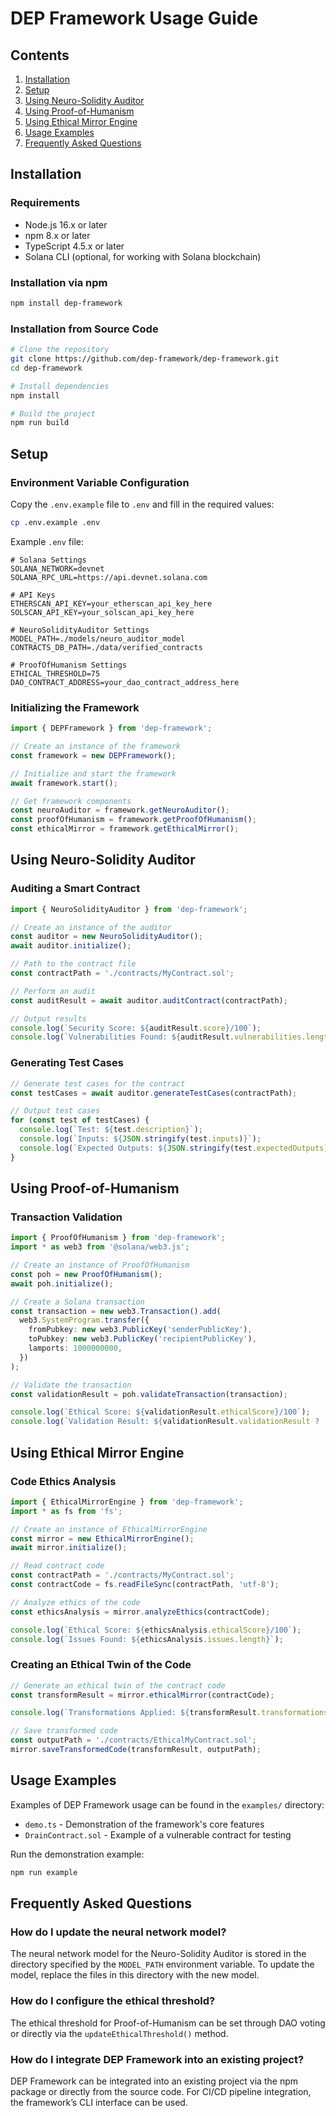 # DEP Framework Usage Guide

## Contents

1. [Installation](#installation)
2. [Setup](#setup)
3. [Using Neuro-Solidity Auditor](#using-neuro-solidity-auditor)
4. [Using Proof-of-Humanism](#using-proof-of-humanism)
5. [Using Ethical Mirror Engine](#using-ethical-mirror-engine)
6. [Usage Examples](#usage-examples)
7. [Frequently Asked Questions](#frequently-asked-questions)

## Installation

### Requirements

- Node.js 16.x or later
- npm 8.x or later
- TypeScript 4.5.x or later
- Solana CLI (optional, for working with Solana blockchain)

### Installation via npm

```bash
npm install dep-framework
```

### Installation from Source Code

```bash
# Clone the repository
git clone https://github.com/dep-framework/dep-framework.git
cd dep-framework

# Install dependencies
npm install

# Build the project
npm run build
```

## Setup

### Environment Variable Configuration

Copy the `.env.example` file to `.env` and fill in the required values:

```bash
cp .env.example .env
```

Example `.env` file:

```
# Solana Settings
SOLANA_NETWORK=devnet
SOLANA_RPC_URL=https://api.devnet.solana.com

# API Keys
ETHERSCAN_API_KEY=your_etherscan_api_key_here
SOLSCAN_API_KEY=your_solscan_api_key_here

# NeuroSolidityAuditor Settings
MODEL_PATH=./models/neuro_auditor_model
CONTRACTS_DB_PATH=./data/verified_contracts

# ProofOfHumanism Settings
ETHICAL_THRESHOLD=75
DAO_CONTRACT_ADDRESS=your_dao_contract_address_here
```

### Initializing the Framework

```typescript
import { DEPFramework } from 'dep-framework';

// Create an instance of the framework
const framework = new DEPFramework();

// Initialize and start the framework
await framework.start();

// Get framework components
const neuroAuditor = framework.getNeuroAuditor();
const proofOfHumanism = framework.getProofOfHumanism();
const ethicalMirror = framework.getEthicalMirror();
```

## Using Neuro-Solidity Auditor

### Auditing a Smart Contract

```typescript
import { NeuroSolidityAuditor } from 'dep-framework';

// Create an instance of the auditor
const auditor = new NeuroSolidityAuditor();
await auditor.initialize();

// Path to the contract file
const contractPath = './contracts/MyContract.sol';

// Perform an audit
const auditResult = await auditor.auditContract(contractPath);

// Output results
console.log(`Security Score: ${auditResult.score}/100`);
console.log(`Vulnerabilities Found: ${auditResult.vulnerabilities.length}`);
```

### Generating Test Cases

```typescript
// Generate test cases for the contract
const testCases = await auditor.generateTestCases(contractPath);

// Output test cases
for (const test of testCases) {
  console.log(`Test: ${test.description}`);
  console.log(`Inputs: ${JSON.stringify(test.inputs)}`);
  console.log(`Expected Outputs: ${JSON.stringify(test.expectedOutputs)}`);
}
```

## Using Proof-of-Humanism

### Transaction Validation

```typescript
import { ProofOfHumanism } from 'dep-framework';
import * as web3 from '@solana/web3.js';

// Create an instance of ProofOfHumanism
const poh = new ProofOfHumanism();
await poh.initialize();

// Create a Solana transaction
const transaction = new web3.Transaction().add(
  web3.SystemProgram.transfer({
    fromPubkey: new web3.PublicKey('senderPublicKey'),
    toPubkey: new web3.PublicKey('recipientPublicKey'),
    lamports: 1000000000,
  })
);

// Validate the transaction
const validationResult = poh.validateTransaction(transaction);

console.log(`Ethical Score: ${validationResult.ethicalScore}/100`);
console.log(`Validation Result: ${validationResult.validationResult ? 'ACCEPTED' : 'REJECTED'}`);
```

## Using Ethical Mirror Engine

### Code Ethics Analysis

```typescript
import { EthicalMirrorEngine } from 'dep-framework';
import * as fs from 'fs';

// Create an instance of EthicalMirrorEngine
const mirror = new EthicalMirrorEngine();
await mirror.initialize();

// Read contract code
const contractPath = './contracts/MyContract.sol';
const contractCode = fs.readFileSync(contractPath, 'utf-8');

// Analyze ethics of the code
const ethicsAnalysis = mirror.analyzeEthics(contractCode);

console.log(`Ethical Score: ${ethicsAnalysis.ethicalScore}/100`);
console.log(`Issues Found: ${ethicsAnalysis.issues.length}`);
```

### Creating an Ethical Twin of the Code

```typescript
// Generate an ethical twin of the contract code
const transformResult = mirror.ethicalMirror(contractCode);

console.log(`Transformations Applied: ${transformResult.transformations.length}`);

// Save transformed code
const outputPath = './contracts/EthicalMyContract.sol';
mirror.saveTransformedCode(transformResult, outputPath);
```

## Usage Examples

Examples of DEP Framework usage can be found in the `examples/` directory:

- `demo.ts` - Demonstration of the framework's core features
- `DrainContract.sol` - Example of a vulnerable contract for testing

Run the demonstration example:

```bash
npm run example
```

## Frequently Asked Questions

### How do I update the neural network model?

The neural network model for the Neuro-Solidity Auditor is stored in the directory specified by the `MODEL_PATH` environment variable. To update the model, replace the files in this directory with the new model.

### How do I configure the ethical threshold?

The ethical threshold for Proof-of-Humanism can be set through DAO voting or directly via the `updateEthicalThreshold()` method.

### How do I integrate DEP Framework into an existing project?

DEP Framework can be integrated into an existing project via the npm package or directly from the source code. For CI/CD pipeline integration, the framework’s CLI interface can be used.

